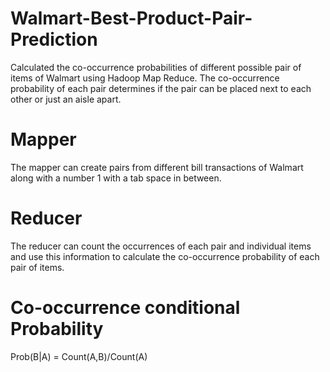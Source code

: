 # Walmart-Best-Product-Pair-Prediction
Calculated the co-occurrence probabilities of different possible pair of items of Walmart using Hadoop Map Reduce. The co-occurrence probability of each pair determines if the pair can be placed next to each other or just an aisle apart.

# Mapper
The mapper can create pairs from different bill transactions of Walmart along with a number 1 with a tab space in between.

# Reducer
The reducer can count the occurrences of each pair and individual items and use this information to calculate the co-occurrence probability of each pair of items.

# Co-occurrence conditional Probability
Prob(B|A) = Count(A,B)/Count(A)

